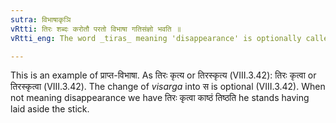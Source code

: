 ```yaml
---
sutra: विभाषाकृञि
vRtti: तिरः शब्दः करोतौ परतो विभाषा गतिसंज्ञो भवति ॥
vRtti_eng: The word _tiras_ meaning 'disappearance' is optionally called _gati_, when the verb _kri_ follows.

---
```

This is an example of प्राप्त-विभाषा. As तिरः कृत्य or तिरस्कृत्य (VIII.3.42): तिरः कृत्वा or तिरस्कृत्वा (VIII.3.42). The change of _visarga_ into स is optional (VIII.3.42). When not meaning disappearance we have तिरः कृत्वा काष्ठं तिष्ठति he stands having laid aside the stick.